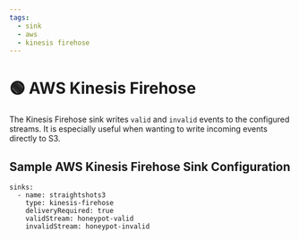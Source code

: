 ```yaml
---
tags:
  - sink
  - aws
  - kinesis firehose
---
```


# 🟢 AWS Kinesis Firehose

The Kinesis Firehose sink writes `valid` and `invalid` events to the configured streams. It is especially useful when wanting to write incoming events directly to S3.

## Sample AWS Kinesis Firehose Sink Configuration

```
sinks:
  - name: straightshots3
    type: kinesis-firehose
    deliveryRequired: true
    validStream: honeypot-valid
    invalidStream: honeypot-invalid
```
